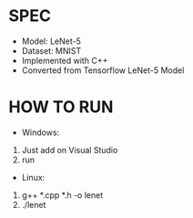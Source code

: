 # SPEC
- Model: LeNet-5
- Dataset: MNIST
- Implemented with C++
- Converted from Tensorflow LeNet-5 Model

# HOW TO RUN 
- Windows: 
1) Just add on Visual Studio
2) run

- Linux: 
1) g++ *.cpp *.h -o lenet
2) ./lenet
